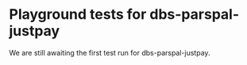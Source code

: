 # Playground tests for dbs-parspal-justpay
We are still awaiting the first test run for dbs-parspal-justpay.
